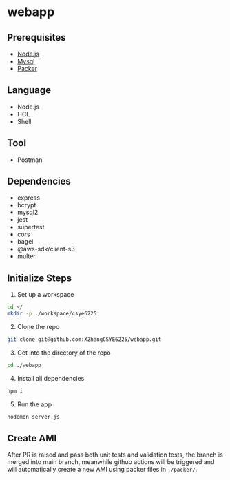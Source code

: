 # webapp


## Prerequisites
- [Node.js](https://nodejs.org/en/download/)
- [Mysql](https://dev.mysql.com/downloads/mysql/)
- [Packer](https://developer.hashicorp.com/packer/downloads)

## Language
- Node.js
- HCL
- Shell

## Tool
- Postman

## Dependencies
- express
- bcrypt
- mysql2
- jest
- supertest
- cors
- bagel
- @aws-sdk/client-s3
- multer

## Initialize Steps
1. Set up a workspace
```sh
cd ~/
mkdir -p ./workspace/csye6225
```
2. Clone the repo
```sh
git clone git@github.com:XZhangCSYE6225/webapp.git
```
3. Get into the directory of the repo
```sh
cd ./webapp
```
4. Install all dependencies
```sh
npm i
```
5. Run the app
```sh
nodemon server.js
```

## Create AMI
After PR is raised and pass both unit tests and validation tests, the branch is merged into main branch, meanwhile github actions will be triggered and will automatically create a new AMI using packer files in ```./packer/```. 